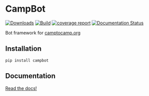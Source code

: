 # CampBot

[![Downloads](http://pepy.tech/badge/campbot)](https://pypi.org/project/campbot/) [![Build](https://gitlab.com/cbeauchesne/CampBot/badges/master/build.svg)](https://gitlab.com/cbeauchesne/CampBot/pipelines) [![coverage report](https://gitlab.com/cbeauchesne/CampBot/badges/master/coverage.svg)](https://cbeauchesne.gitlab.io/CampBot/) [![Documentation Status](https://readthedocs.org/projects/campbot/badge/?version=latest)](https://campbot.readthedocs.io/en/latest/?badge=latest)
 

Bot framework for [camptocamp.org](https://www.camptocamp.org/)

## Installation

```batch
pip install campbot
```

## Documentation

[Read the docs!](https://campbot.readthedocs.io/)